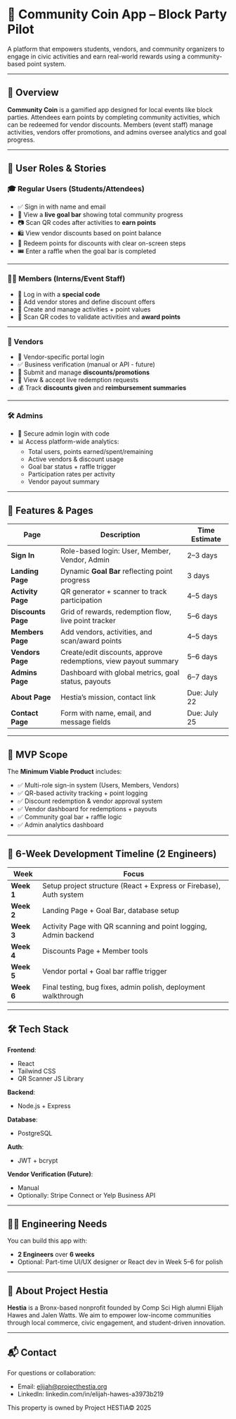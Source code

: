 # 🎉 Community Coin App – Block Party Pilot

A platform that empowers students, vendors, and community organizers to engage in civic activities and earn real-world rewards using a community-based point system.

---

## 🚀 Overview

**Community Coin** is a gamified app designed for local events like block parties. Attendees earn points by completing community activities, which can be redeemed for vendor discounts. Members (event staff) manage activities, vendors offer promotions, and admins oversee analytics and goal progress.

---

## 👥 User Roles & Stories

### 🎓 Regular Users (Students/Attendees)

- ✅ Sign in with name and email
- 🎯 View a **live goal bar** showing total community progress
- 📷 Scan QR codes after activities to **earn points**
- 🛍 View vendor discounts based on point balance
- 💸 Redeem points for discounts with clear on-screen steps
- 🎟 Enter a raffle when the goal bar is completed

---

### 🧑‍💼 Members (Interns/Event Staff)

- 🔐 Log in with a **special code**
- 🏪 Add vendor stores and define discount offers
- 📝 Create and manage activities + point values
- 📲 Scan QR codes to validate activities and **award points**

---

### 🧾 Vendors

- 🔐 Vendor-specific portal login
- ✅ Business verification (manual or API - future)
- 🎁 Submit and manage **discounts/promotions**
- 👀 View & accept live redemption requests
- 💰 Track **discounts given** and **reimbursement summaries**

---

### 🛠 Admins

- 🔐 Secure admin login with code
- 📊 Access platform-wide analytics:
  - Total users, points earned/spent/remaining
  - Active vendors & discount usage
  - Goal bar status + raffle trigger
  - Participation rates per activity
  - Vendor payout summary

---

## 🧩 Features & Pages

| Page | Description | Time Estimate |
|------|-------------|---------------|
| **Sign In** | Role-based login: User, Member, Vendor, Admin | 2–3 days |
| **Landing Page** | Dynamic **Goal Bar** reflecting point progress | 3 days |
| **Activity Page** | QR generator + scanner to track participation | 4–5 days |
| **Discounts Page** | Grid of rewards, redemption flow, live point tracker | 5–6 days |
| **Members Page** | Add vendors, activities, and scan/award points | 4–5 days |
| **Vendors Page** | Create/edit discounts, approve redemptions, view payout summary | 5–6 days |
| **Admins Page** | Dashboard with global metrics, goal status, payouts | 6–7 days |
| **About Page** | Hestia’s mission, contact link | Due: July 22 |
| **Contact Page** | Form with name, email, and message fields | Due: July 25 |

---

## 🧪 MVP Scope

The **Minimum Viable Product** includes:

- ✅ Multi-role sign-in system (Users, Members, Vendors)
- ✅ QR-based activity tracking + point logging
- ✅ Discount redemption & vendor approval system
- ✅ Vendor dashboard for redemptions + payouts
- ✅ Community goal bar + raffle logic
- ✅ Admin analytics dashboard

---

## 📅 6-Week Development Timeline (2 Engineers)

| Week | Focus |
|------|-------|
| **Week 1** | Setup project structure (React + Express or Firebase), Auth system |
| **Week 2** | Landing Page + Goal Bar, database setup |
| **Week 3** | Activity Page with QR scanning and point logging, Admin backend |
| **Week 4** | Discounts Page + Member tools |
| **Week 5** | Vendor portal + Goal bar raffle trigger |
| **Week 6** | Final testing, bug fixes, admin polish, deployment walkthrough |

---

## 🛠 Tech Stack

**Frontend**:  
- React  
- Tailwind CSS 
- QR Scanner JS Library  

**Backend**:  
- Node.js + Express 

**Database**:  
- PostgreSQL 

**Auth**:  
- JWT + bcrypt

**Vendor Verification (Future)**:  
- Manual  
- Optionally: Stripe Connect or Yelp Business API

---

## 👨‍🔧 Engineering Needs

You can build this app with:

- **2 Engineers** over **6 weeks**
- Optional: Part-time UI/UX designer or React dev in Week 5–6 for polish

---

## 📣 About Project Hestia

**Hestia** is a Bronx-based nonprofit founded by Comp Sci High alumni Elijah Hawes and Jalen Watts. We aim to empower low-income communities through local commerce, civic engagement, and student-driven innovation.

---

## 📬 Contact

For questions or collaboration:
- Email: elijah@projecthestia.org
- LinkedIn: linkedin.com/in/elijah-hawes-a3973b219
  
This property is owned by Project HESTIA© 2025


